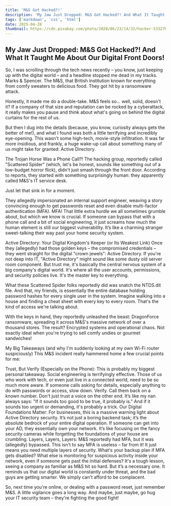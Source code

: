 ```yaml
---
title: 'M&S Got Hacked?!'
description: 'My Jaw Just Dropped: M&S Got Hacked?! And What It Taught Me About Our Digital Front Doors!'
tags: ['markdown', 'css', 'html']
date: 2025-04-28
thumbnail: https://cdn.pixabay.com/photo/2020/06/23/14/32/hacker-5332764_1280.jpg
---
```


<!--more-->

## My Jaw Just Dropped: M&S Got Hacked?! And What It Taught Me About Our Digital Front Doors!

So, I was scrolling through the tech news recently – you know, just keeping up with the digital world – and a headline stopped me dead in my tracks. Marks & Spencer. The M&S, that British institution known for everything from comfy sweaters to delicious food. They got hit by a ransomware attack.

Honestly, it made me do a double-take. M&S feels so... well, solid, doesn't it? If a company of that size and reputation can be rocked by a cyberattack, it really makes you pause and think about what's going on behind the digital curtains for the rest of us.

But then I dug into the details (because, you know, curiosity always gets the better of me!), and what I found was both a little terrifying and incredibly eye-opening. This wasn't some high-tech, movie-style infiltration. It was far more insidious, and frankly, a huge wake-up call about something many of us might take for granted: Active Directory.

The Trojan Horse Was a Phone Call?!
The hacking group, reportedly called "Scattered Spider" (which, let's be honest, sounds like something out of a low-budget horror flick), didn't just smash through the front door. According to reports, they started with something surprisingly human: they apparently called M&S's IT service desk.

Just let that sink in for a moment.

They allegedly impersonated an internal support engineer, weaving a story convincing enough to get passwords reset and even disable multi-factor authentication (MFA). MFA! That little extra hurdle we all sometimes grumble about, but which we know is crucial. If someone can bypass that with a phone call and a bit of social engineering, it just screams how much the human element is still our biggest vulnerability. It’s like a charming stranger sweet-talking their way past your home security system.

Active Directory: Your Digital Kingdom's Keeper (or Its Weakest Link)
Once they (allegedly) had those golden keys – the compromised credentials – they went straight for the digital "crown jewels": Active Directory. If you're not deep into IT, "Active Directory" might sound like some dusty old server room component. But trust me, it's basically the central nervous system of a big company's digital world. It's where all the user accounts, permissions, and security policies live. It's the master key to everything.

What these Scattered Spider folks reportedly did was snatch the NTDS.dit file. And that, my friends, is essentially the entire database holding password hashes for every single user in the system. Imagine walking into a house and finding a cheat sheet with every key to every room. That's the kind of access we're talking about.

With the keys in hand, they reportedly unleashed the beast: DragonForce ransomware, spreading it across M&S's massive network of over a thousand stores. The result? Encrypted systems and operational chaos. Not exactly ideal when you're trying to sell comfy undies or gourmet sandwiches!

My Big Takeaways (and why I'm suddenly looking at my own Wi-Fi router suspiciously)
This M&S incident really hammered home a few crucial points for me:

Trust, But Verify (Especially on the Phone): This is probably my biggest personal takeaway. Social engineering is terrifyingly effective. Those of us who work with tech, or even just live in a connected world, need to be so much more aware. If someone calls asking for details, especially anything to do with passwords or access, slow down. Verify. Call them back on a known number. Don't just trust a voice on the other end. It’s like my nan always says: "If it sounds too good to be true, it probably is." And if it sounds too urgent or demanding, it's probably a trick.
Our Digital Foundations Matter: For businesses, this is a massive warning light about Active Directory security. It’s not just a boring backend task; it’s the absolute bedrock of your entire digital operation. If someone can get into your AD, they essentially own your network. It’s like focusing on the fancy security cameras while forgetting the foundations of your house are crumbling.
Layers, Layers, Layers: M&S reportedly had MFA, but it was (allegedly) bypassed. This isn't to say MFA is useless – far from it! It just means you need multiple layers of security. What's your backup plan if MFA gets disabled? What else is monitoring for suspicious activity inside your network, even if someone gets past the initial defenses?
It's a tough lesson, seeing a company as familiar as M&S hit so hard. But it’s a necessary one. It reminds us that our digital world is constantly under threat, and the bad guys are getting smarter. We simply can't afford to be complacent.

So, next time you're online, or dealing with a password reset, just remember M&S. A little vigilance goes a long way. And maybe, just maybe, go hug your IT security team – they're fighting the good fight!
